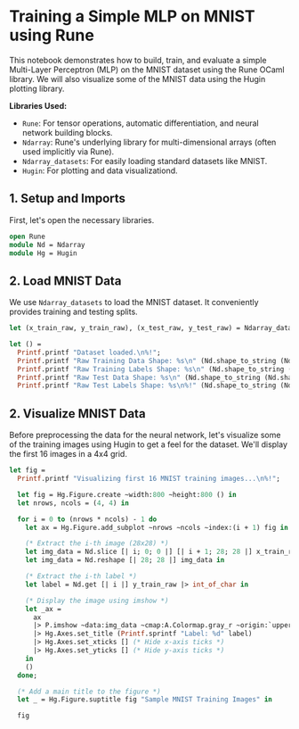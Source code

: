 # Training a Simple MLP on MNIST using Rune

This notebook demonstrates how to build, train, and evaluate a simple Multi-Layer Perceptron (MLP) on the MNIST dataset using the Rune OCaml library.
We will also visualize some of the MNIST data using the Hugin plotting library.

**Libraries Used:**

* `Rune`: For tensor operations, automatic differentiation, and neural network building blocks.
* `Ndarray`: Rune's underlying library for multi-dimensional arrays (often used implicitly via Rune).
* `Ndarray_datasets`: For easily loading standard datasets like MNIST.
* `Hugin`: For plotting and data visualizationd.

## 1. Setup and Imports

First, let's open the necessary libraries.

```ocaml
open Rune
module Nd = Ndarray
module Hg = Hugin
```

## 2. Load MNIST Data

We use `Ndarray_datasets` to load the MNIST dataset. It conveniently provides training and testing splits.

```ocaml
let (x_train_raw, y_train_raw), (x_test_raw, y_test_raw) = Ndarray_datasets.load_mnist ()

let () =
  Printf.printf "Dataset loaded.\n%!";
  Printf.printf "Raw Training Data Shape: %s\n" (Nd.shape_to_string (Nd.shape x_train_raw));
  Printf.printf "Raw Training Labels Shape: %s\n" (Nd.shape_to_string (Nd.shape y_train_raw));
  Printf.printf "Raw Test Data Shape: %s\n" (Nd.shape_to_string (Nd.shape x_test_raw));
  Printf.printf "Raw Test Labels Shape: %s\n%!" (Nd.shape_to_string (Nd.shape y_test_raw));
```

## 2. Visualize MNIST Data

Before preprocessing the data for the neural network, let's visualize some of the training images using Hugin to get a feel for the dataset. We'll display the first 16 images in a 4x4 grid.

```ocaml
let fig =
  Printf.printf "Visualizing first 16 MNIST training images...\n%!";

  let fig = Hg.Figure.create ~width:800 ~height:800 () in
  let nrows, ncols = (4, 4) in

  for i = 0 to (nrows * ncols) - 1 do
    let ax = Hg.Figure.add_subplot ~nrows ~ncols ~index:(i + 1) fig in

    (* Extract the i-th image (28x28) *)
    let img_data = Nd.slice [| i; 0; 0 |] [| i + 1; 28; 28 |] x_train_raw in
    let img_data = Nd.reshape [| 28; 28 |] img_data in

    (* Extract the i-th label *)
    let label = Nd.get [| i |] y_train_raw |> int_of_char in

    (* Display the image using imshow *)
    let _ax =
      ax
      |> P.imshow ~data:img_data ~cmap:A.Colormap.gray_r ~origin:`upper
      |> Hg.Axes.set_title (Printf.sprintf "Label: %d" label)
      |> Hg.Axes.set_xticks [] (* Hide x-axis ticks *)
      |> Hg.Axes.set_yticks [] (* Hide y-axis ticks *)
    in
    ()
  done;

  (* Add a main title to the figure *)
  let _ = Hg.Figure.suptitle fig "Sample MNIST Training Images" in

  fig
```
